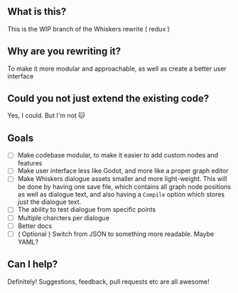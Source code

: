 ## What is this?
This is the WIP branch of the Whiskers rewrite ( redux )

## Why are you rewriting it?
To make it more modular and approachable, as well as create a better user interface

## Could you not just extend the existing code?
Yes, I could. But I'm not :cat:

## Goals
- [ ] Make codebase modular, to make it easier to add custom nodes and features
- [ ] Make user interface less like Godot, and more like a proper graph editor
- [ ] Make Whiskers dialogue assets smaller and more light-weight. This will be done by having one save file, which contains all graph node positions as well as dialogue text, and also having a `Compile` option which stores *just* the dialogue text.
- [ ] The ability to test dialogue from specific points
- [ ] Multiple charcters per dialogue
- [ ] Better docs
- [ ] ( Optional ) Switch from JSON to something more readable. Maybe YAML?

## Can I help?
Definitely! Suggestions, feedback, pull requests etc are all awesome! 
